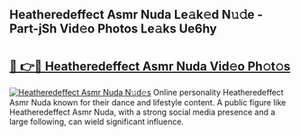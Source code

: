 ## Heatheredeffect Asmr Nuda Le𝚊k𝚎d N𝚞𝚍e - Part-jSh Vid𝚎o Photos Le𝚊ks Ue6hy

# <h2><a href="http://fbfxnpk.evod.top/?m=Heatheredeffect+Asmr+Nuda">🔗 👉🔴 Heatheredeffect Asmr Nuda Vid𝚎o Ph𝚘t𝚘s</a></h2>

[![Heatheredeffect Asmr Nuda N𝚞d𝚎s](https://i.imgur.com/8V9OHl7.gif)](http://fbfxnpk.evod.top/?m=Heatheredeffect+Asmr+Nuda)
Online personality Heatheredeffect Asmr Nuda known for their dance and lifestyle content. A public figure like Heatheredeffect Asmr Nuda, with a strong social media presence and a large following, can wield significant influence. 

